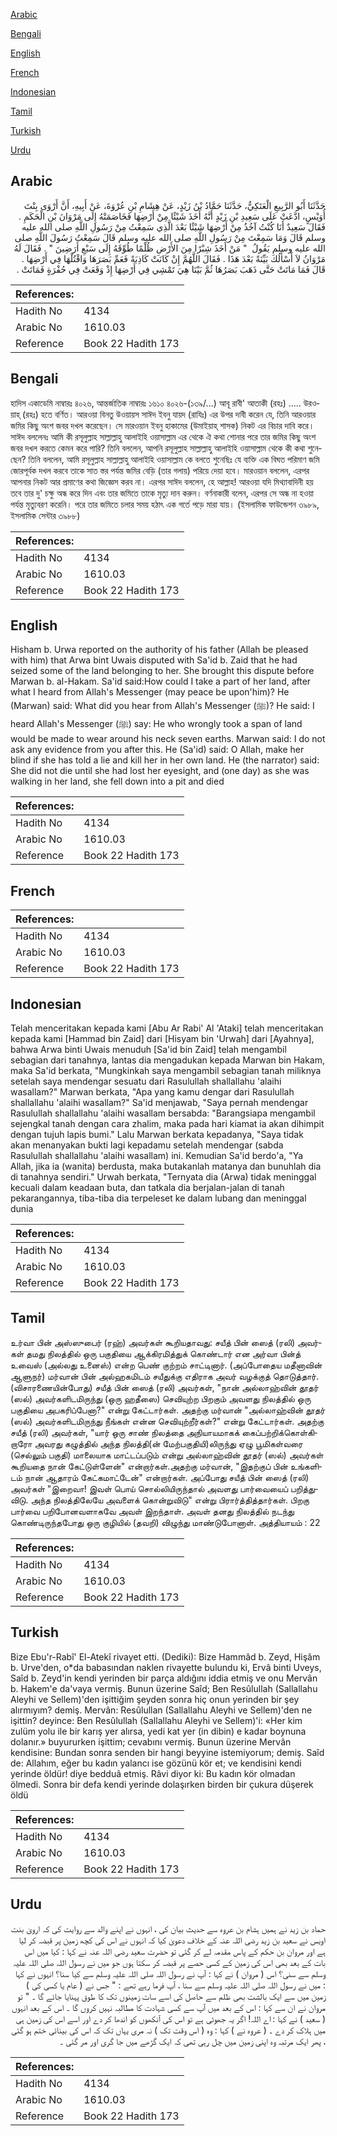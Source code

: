 [Arabic](#arabic)

[Bengali](#bengali)

[English](#english)

[French](#french)

[Indonesian](#indonesian)

[Tamil](#tamil)

[Turkish](#turkish)

[Urdu](#urdu)

## Arabic


<div dir="rtl" lang="ar" style={{fontSize:'larger',backgroundColor:'#f8f9fa',padding:20}}>
حَدَّثَنَا أَبُو الرَّبِيعِ الْعَتَكِيُّ، حَدَّثَنَا حَمَّادُ بْنُ زَيْدٍ، عَنْ هِشَامِ بْنِ عُرْوَةَ، عَنْ أَبِيهِ، أَنَّ أَرْوَى بِنْتَ أُوَيْسٍ، ادَّعَتْ عَلَى سَعِيدِ بْنِ زَيْدٍ أَنَّهُ أَخَذَ شَيْئًا مِنْ أَرْضِهَا فَخَاصَمَتْهُ إِلَى مَرْوَانَ بْنِ الْحَكَمِ ‏.‏ فَقَالَ سَعِيدٌ أَنَا كُنْتُ آخُذُ مِنْ أَرْضِهَا شَيْئًا بَعْدَ الَّذِي سَمِعْتُ مِنْ رَسُولِ اللَّهِ صلى الله عليه وسلم قَالَ وَمَا سَمِعْتَ مِنْ رَسُولِ اللَّهِ صلى الله عليه وسلم قَالَ سَمِعْتُ رَسُولَ اللَّهِ صلى الله عليه وسلم يَقُولُ ‏ "‏ مَنْ أَخَذَ شِبْرًا مِنَ الأَرْضِ ظُلْمًا طُوِّقَهُ إِلَى سَبْعِ أَرَضِينَ ‏"‏ ‏.‏ فَقَالَ لَهُ مَرْوَانُ لاَ أَسْأَلُكَ بَيِّنَةً بَعْدَ هَذَا ‏.‏ فَقَالَ اللَّهُمَّ إِنْ كَانَتْ كَاذِبَةً فَعَمِّ بَصَرَهَا وَاقْتُلْهَا فِي أَرْضِهَا ‏.‏ قَالَ فَمَا مَاتَتْ حَتَّى ذَهَبَ بَصَرُهَا ثُمَّ بَيْنَا هِيَ تَمْشِي فِي أَرْضِهَا إِذْ وَقَعَتْ فِي حُفْرَةٍ فَمَاتَتْ ‏.‏
</div>
<div style={{backgroundColor:'#f8f9fa',padding:20, marginBottom: 10}}><table> <thead> <tr> <th>References:</th> <th></th> </tr> </thead> <tbody><tr><td>Hadith No</td><td>4134</td></tr><tr><td>Arabic No</td><td>1610.03</td></tr><tr><td>Reference</td><td>Book 22 Hadith 173</td></tr></tbody></table></div>

## Bengali


<div dir="ltr" lang="bn" style={{fontSize:'larger',backgroundColor:'#f8f9fa',padding:20}}>
হাদিস একাডেমি নাম্বারঃ ৪০২৬, আন্তর্জাতিক নাম্বারঃ ১৬১০ ৪০২৬-(১৩৯/...) আবূ রাবী' আতাকী (রহঃ) ..... উরওয়াহ্ (রহঃ) হতে বর্ণিত। আরওয়া বিনতু উওয়ায়স সাঈদ ইবনু যায়দ (রাযিঃ) এর উপর দাবী করেন যে, তিনি আরওয়ার জমির কিছু অংশ জবর দখল করেছেন। সে মারওয়ান ইবনু হাকামের (উমাইয়াহ্ শাসক) নিকট এর বিচার দাবি করে। সাঈদ বললেনঃ আমি কী রসূলুল্লাহ সাল্লাল্লাহু আলাইহি ওয়াসাল্লাম এর থেকে ঐ কথা শোনার পরে তার জমির কিছু অংশ জবর দখল করতে কেমন করে পারি? তিনি বললেন, আপনি রসূলুল্লাহ সাল্লাল্লাহু আলাইহি ওয়াসাল্লাম থেকে কী কথা শুনেছেন? তিনি বললেন, আমি রসূলুল্লাহ সাল্লাল্লাহু আলাইহি ওয়াসাল্লাম কে বলতে শুনেছিঃ যে ব্যক্তি এক বিঘত পরিমাণ জমি জোরপূর্বক দখল করবে তাকে সাত স্তর পর্যন্ত জমির বেড়ি (তার গলায়) পরিয়ে দেয়া হবে। মারওয়ান বললেন, এরপর আপনার নিকট আর প্রমাণের কথা জিজ্ঞেস করব না। এরপর সাঈদ বললেন, হে আল্লাহ! আরওয়া যদি মিথ্যাবাদিনী হয় তবে তার দু' চক্ষু অন্ধ করে দিন এবং তার জমিতে তাকে মৃত্যু দান করুন। বর্ণনাকারী বলেন, এরপর সে অন্ধ না হওয়া পর্যন্ত মৃত্যুবরণ করেনি। পরে তার জমিতে চলার সময় হঠাৎ এক গর্তে পড়ে মারা যায়। (ইসলামিক ফাউন্ডেশন ৩৯৮৯, ইসলামিক সেন্টার ৩৯৮৮)
</div>
<div style={{backgroundColor:'#f8f9fa',padding:20, marginBottom: 10}}><table> <thead> <tr> <th>References:</th> <th></th> </tr> </thead> <tbody><tr><td>Hadith No</td><td>4134</td></tr><tr><td>Arabic No</td><td>1610.03</td></tr><tr><td>Reference</td><td>Book 22 Hadith 173</td></tr></tbody></table></div>

## English


<div dir="ltr" lang="en" style={{fontSize:'larger',backgroundColor:'#f8f9fa',padding:20}}>
Hisham b. Urwa reported on the authority of his father (Allah be pleased with him) that Arwa bint Uwais disputed with Sa'id b. Zaid that he had seized some of the land belonging to her. She brought this dispute before Marwan b. al-Hakam. Sa'id said:How could I take a part of her land, after what I heard from Allah's Messenger (may peace be upon'him)? He (Marwan) said: What did you hear from Allah's Messenger (ﷺ)? He said: I heard Allah's Messenger (ﷺ) say: He who wrongly took a span of land would be made to wear around his neck seven earths. Marwan said: I do not ask any evidence from you after this. He (Sa'id) said: O Allah, make her blind if she has told a lie and kill her in her own land. He (the narrator) said: She did not die until she had lost her eyesight, and (one day) as she was walking in her land, she fell down into a pit and died
</div>
<div style={{backgroundColor:'#f8f9fa',padding:20, marginBottom: 10}}><table> <thead> <tr> <th>References:</th> <th></th> </tr> </thead> <tbody><tr><td>Hadith No</td><td>4134</td></tr><tr><td>Arabic No</td><td>1610.03</td></tr><tr><td>Reference</td><td>Book 22 Hadith 173</td></tr></tbody></table></div>

## French


<div dir="ltr" lang="fr" style={{fontSize:'larger',backgroundColor:'#f8f9fa',padding:20}}>

</div>
<div style={{backgroundColor:'#f8f9fa',padding:20, marginBottom: 10}}><table> <thead> <tr> <th>References:</th> <th></th> </tr> </thead> <tbody><tr><td>Hadith No</td><td>4134</td></tr><tr><td>Arabic No</td><td>1610.03</td></tr><tr><td>Reference</td><td>Book 22 Hadith 173</td></tr></tbody></table></div>

## Indonesian


<div dir="ltr" lang="id" style={{fontSize:'larger',backgroundColor:'#f8f9fa',padding:20}}>
Telah menceritakan kepada kami [Abu Ar Rabi' Al 'Ataki] telah menceritakan kepada kami [Hammad bin Zaid] dari [Hisyam bin 'Urwah] dari [Ayahnya], bahwa Arwa binti Uwais menuduh [Sa'id bin Zaid] telah mengambil sebagian dari tanahnya, lantas dia mengadukan kepada Marwan bin Hakam, maka Sa'id berkata, "Mungkinkah saya mengambil sebagian tanah miliknya setelah saya mendengar sesuatu dari Rasulullah shallallahu 'alaihi wasallam?" Marwan berkata, "Apa yang kamu dengar dari Rasulullah shallallahu 'alaihi wasallam?" Sa'id menjawab, "Saya pernah mendengar Rasulullah shallallahu 'alaihi wasallam bersabda: "Barangsiapa mengambil sejengkal tanah dengan cara zhalim, maka pada hari kiamat ia akan dihimpit dengan tujuh lapis bumi." Lalu Marwan berkata kepadanya, "Saya tidak akan menanyakan bukti lagi kepadamu setelah mendengar (sabda Rasulullah shallallahu 'alaihi wasallam) ini. Kemudian Sa'id berdo'a, "Ya Allah, jika ia (wanita) berdusta, maka butakanlah matanya dan bunuhlah dia di tanahnya sendiri." Urwah berkata, "Ternyata dia (Arwa) tidak meninggal kecuali dalam keadaan buta, dan tatkala dia berjalan-jalan di tanah pekarangannya, tiba-tiba dia terpeleset ke dalam lubang dan meninggal dunia
</div>
<div style={{backgroundColor:'#f8f9fa',padding:20, marginBottom: 10}}><table> <thead> <tr> <th>References:</th> <th></th> </tr> </thead> <tbody><tr><td>Hadith No</td><td>4134</td></tr><tr><td>Arabic No</td><td>1610.03</td></tr><tr><td>Reference</td><td>Book 22 Hadith 173</td></tr></tbody></table></div>

## Tamil


<div dir="ltr" lang="ta" style={{fontSize:'larger',backgroundColor:'#f8f9fa',padding:20}}>
உர்வா பின் அஸ்ஸுபைர் (ரஹ்) அவர்கள் கூறியதாவது: சயீத் பின் ஸைத் (ரலி) அவர்கள் தமது நிலத்தில் ஒரு பகுதியை ஆக்கிரமித்துக் கொண்டார் என அர்வா பின்த் உவைஸ் (அல்லது உனைஸ்) என்ற பெண் குற்றம் சாட்டினார். (அப்போதைய மதீனாவின் ஆளுநர்) மர்வான் பின் அல்ஹகமிடம் சயீதுக்கு எதிராக அவர் வழக்குத் தொடுத்தார். (விசாரணையின்போது) சயீத் பின் ஸைத் (ரலி) அவர்கள், "நான் அல்லாஹ்வின் தூதர் (ஸல்) அவர்களிடமிருந்து (ஒரு ஹதீஸை) செவியுற்ற பிறகும் அவளது நிலத்தில் ஒரு பகுதியை அபகரிப்பேனா?" என்று கேட்டார்கள். அதற்கு மர்வான் "அல்லாஹ்வின் தூதர் (ஸல்) அவர்களிடமிருந்து நீங்கள் என்ன செவியுற்றீர்கள்?" என்று கேட்டார்கள். அதற்கு சயீத் (ரலி) அவர்கள், "யார் ஒரு சாண் நிலத்தை அநியாயமாகக் கைப்பற்றிக்கொள்கிறாரோ அவரது கழுத்தில் அந்த நிலத்தி(ன் மேற்பகுதியி)லிருந்து ஏழு பூமிகள்வரை (செல்லும் பகுதி) மாலையாக மாட்டப்படும் என்று அல்லாஹ்வின் தூதர் (ஸல்) அவர்கள் கூறியதை நான் கேட்டுள்ளேன்" என்றார்கள்.அதற்கு மர்வான், "இதற்குப் பின் உங்களிடம் நான் ஆதாரம் கேட்கமாட்டேன்" என்றார்கள். அப்போது சயீத் பின் ஸைத் (ரலி) அவர்கள் "இறைவா! இவள் பொய் சொல்லியிருந்தால் அவளது பார்வையைப் பறித்துவிடு. அந்த நிலத்திலேயே அவளைக் கொன்றுவிடு" என்று பிரார்த்தித்தார்கள். பிறகு பார்வை பறிபோனவளாகவே அவள் இறந்தாள். அவள் தனது நிலத்தில் நடந்து கொண்டிருந்தபோது ஒரு குழியில் (தவறி) விழுந்து மாண்டுபோனாள். அத்தியாயம் : 22
</div>
<div style={{backgroundColor:'#f8f9fa',padding:20, marginBottom: 10}}><table> <thead> <tr> <th>References:</th> <th></th> </tr> </thead> <tbody><tr><td>Hadith No</td><td>4134</td></tr><tr><td>Arabic No</td><td>1610.03</td></tr><tr><td>Reference</td><td>Book 22 Hadith 173</td></tr></tbody></table></div>

## Turkish


<div dir="ltr" lang="tr" style={{fontSize:'larger',backgroundColor:'#f8f9fa',padding:20}}>
Bize Ebu'r-Rabî' El-Atekî rivayet etti. (Dediki): Bize Hammâd b. Zeyd, Hişâm b. Urve'den, o*da babasından naklen rivayette bulundu ki, Ervâ binti Uveys, Saîd b. Zeyd'in kendi yerinden bir parça aldığını iddia etmiş ve onu Mervân b. Hakem'e da'vaya vermiş. Bunun üzerine Saîd; Ben Resûlullah (Sallallahu Aleyhi ve Sellem)'den işittiğim şeyden sonra hiç onun yerinden bir şey alırmıyım? demiş. Mervân: Resûlullan (Sallallahu Aleyhi ve Sellem)'den ne işittin? deyince: Ben Resûlullah (Sallallahu Aleyhi ve Sellem)'i: «Her kim zulüm yolu ile bir karış yer alırsa, yedi kat yer (in dibin) e kadar boynuna dolanır.» buyururken işittim; cevabını vermiş. Bunun üzerine Mervân kendisine: Bundan sonra senden bir hangi beyyine istemiyorum; demiş. Saîd de: Allahım, eğer bu kadın yalancı ise gözünü kör et; ve kendisini kendi yerinde öldür! diye bedduâ etmiş. Râvi diyor ki: Bu kadın kör olmadan ölmedi. Sonra bir defa kendi yerinde dolaşırken birden bir çukura düşerek öldü
</div>
<div style={{backgroundColor:'#f8f9fa',padding:20, marginBottom: 10}}><table> <thead> <tr> <th>References:</th> <th></th> </tr> </thead> <tbody><tr><td>Hadith No</td><td>4134</td></tr><tr><td>Arabic No</td><td>1610.03</td></tr><tr><td>Reference</td><td>Book 22 Hadith 173</td></tr></tbody></table></div>

## Urdu


<div dir="rtl" lang="ur" style={{fontSize:'larger',backgroundColor:'#f8f9fa',padding:20}}>
حماد بن زید نے ہمیں ہشام بن عروہ سے حدیث بیان کی ، انہوں نے اپنے والد سے روایت کی کہ ارویٰ بنت اویس نے سعید بن زید رضی اللہ عنہ کے خلاف دعویٰ کیا کہ انہوں نے اس کی کچھ زمین پر قبضہ کر لیا ہے اور مروان بن حکم کے پاس مقدمہ لے کر گئی تو حضرت سعید رضی اللہ عنہ نے کہا : کیا میں اس بات کے بعد بھی اس کی زمین کے کسی حصے پر قبضہ کر سکتا ہوں جو میں نے رسول اللہ صلی اللہ علیہ وسلم سے سنی؟ اس ( مروان ) نے کہا : آپ نے رسول اللہ صلی اللہ علیہ وسلم سے کیا سنا؟ انہوں نے کہا : میں نے رسول اللہ صلی اللہ علیہ وسلم سے سنا ، آپ فرما رہے تھے : " جس نے ( عام یا کسی کی ) زمین میں سے ایک بالشت بھی ظلم سے حاصل کی اسے سات زمینوں تک کا طوق پہنایا جائے گا ۔ " تو مروان نے ان سے کہا : اس کے بعد میں آپ سے کسی شہادت کا مطالبہ نہیں کروں گا ۔ اس کے بعد انہوں ( سعید ) نے کہا : اے اللہ! اگر یہ جھوٹی ہے تو اس کی آنکھوں کو اندھا کر دے اور اسے اس کی زمین ہی میں ہلاک کر دے ۔ ( عروہ نے ) کہا : وہ ( اس وقت تک ) نہ مری یہاں تک کہ اس کی بینائی ختم ہو گئی ، پھر ایک مرتبہ وہ اپنی زمین میں چل رہی تھی کہ ایک گڑھے میں جا گری اور مر گئی ۔
</div>
<div style={{backgroundColor:'#f8f9fa',padding:20, marginBottom: 10}}><table> <thead> <tr> <th>References:</th> <th></th> </tr> </thead> <tbody><tr><td>Hadith No</td><td>4134</td></tr><tr><td>Arabic No</td><td>1610.03</td></tr><tr><td>Reference</td><td>Book 22 Hadith 173</td></tr></tbody></table></div>